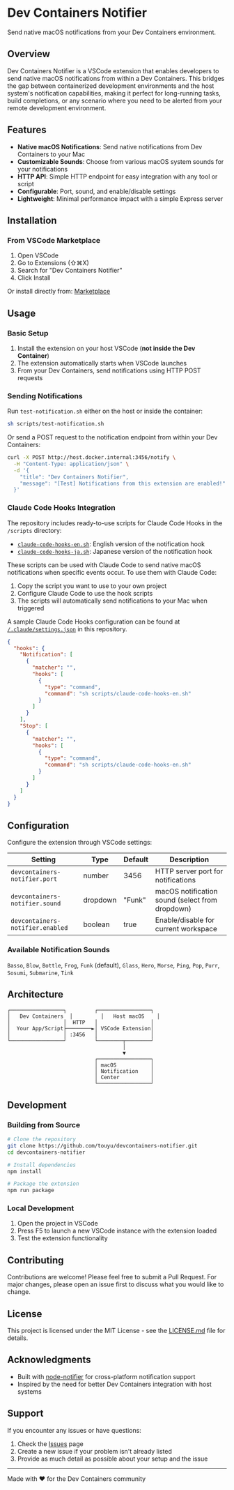 # Dev Containers Notifier

Send native macOS notifications from your Dev Containers environment.

## Overview

Dev Containers Notifier is a VSCode extension that enables developers to send native macOS notifications from within a Dev Containers. This bridges the gap between containerized development environments and the host system's notification capabilities, making it perfect for long-running tasks, build completions, or any scenario where you need to be alerted from your remote development environment.

## Features

- **Native macOS Notifications**: Send native notifications from Dev Containers to your Mac
- **Customizable Sounds**: Choose from various macOS system sounds for your notifications
- **HTTP API**: Simple HTTP endpoint for easy integration with any tool or script
- **Configurable**: Port, sound, and enable/disable settings
- **Lightweight**: Minimal performance impact with a simple Express server

## Installation

### From VSCode Marketplace

1. Open VSCode
2. Go to Extensions (⇧⌘X)
3. Search for "Dev Containers Notifier"
4. Click Install

Or install directly from: [Marketplace](https://marketplace.visualstudio.com/items?itemName=touyu.devcontainers-notifier)

## Usage

### Basic Setup

1. Install the extension on your host VSCode (**not inside the Dev Container**)
2. The extension automatically starts when VSCode launches
3. From your Dev Containers, send notifications using HTTP POST requests

### Sending Notifications

Run `test-notification.sh` either on the host or inside the container:

```bash
sh scripts/test-notification.sh
```

Or send a POST request to the notification endpoint from within your Dev Containers:

```bash
curl -X POST http://host.docker.internal:3456/notify \
  -H "Content-Type: application/json" \
  -d '{
    "title": "Dev Containers Notifier",
    "message": "[Test] Notifications from this extension are enabled!"
  }'
```

### Claude Code Hooks Integration

The repository includes ready-to-use scripts for Claude Code Hooks in the `/scripts` directory:

- [`claude-code-hooks-en.sh`](https://github.com/touyu/devcontainers-notifier/blob/main/scripts/claude-code-hooks-en.sh): English version of the notification hook
- [`claude-code-hooks-ja.sh`](https://github.com/touyu/devcontainers-notifier/blob/main/scripts/claude-code-hooks-ja.sh): Japanese version of the notification hook

These scripts can be used with Claude Code to send native macOS notifications when specific events occur. To use them with Claude Code:

1. Copy the script you want to use to your own project
2. Configure Claude Code to use the hook scripts
3. The scripts will automatically send notifications to your Mac when triggered

A sample Claude Code Hooks configuration can be found at [`/.claude/settings.json`](https://github.com/touyu/devcontainers-notifier/blob/main/.claude/settings.json) in this repository.

```json
{
  "hooks": {
    "Notification": [
      {
        "matcher": "",
        "hooks": [
          {
            "type": "command",
            "command": "sh scripts/claude-code-hooks-en.sh"
          }
        ]
      }
    ],
    "Stop": [
      {
        "matcher": "",
        "hooks": [
          {
            "type": "command",
            "command": "sh scripts/claude-code-hooks-en.sh"
          }
        ]
      }
    ]
  }
}
```

## Configuration

Configure the extension through VSCode settings:

| Setting | Type | Default | Description |
|---------|------|---------|-------------|
| `devcontainers-notifier.port` | number | 3456 | HTTP server port for notifications |
| `devcontainers-notifier.sound` | dropdown | "Funk" | macOS notification sound (select from dropdown) |
| `devcontainers-notifier.enabled` | boolean | true | Enable/disable for current workspace |

### Available Notification Sounds

`Basso`, `Blow`, `Bottle`, `Frog`, `Funk` (default), `Glass`, `Hero`, `Morse`, `Ping`, `Pop`, `Purr`, `Sosumi`, `Submarine`, `Tink`

## Architecture

```
┌─────────────────┐         ┌─────────────────┐
│   Dev Containers  │         │   Host macOS    │
│                 │  HTTP   │                 │
│  Your App/Script├────────►│ VSCode Extension│
│                 │ :3456   │                 │
└─────────────────┘         └────────┬────────┘
                                     │
                                     ▼
                            ┌─────────────────┐
                            │ macOS           │
                            │ Notification    │
                            │ Center          │
                            └─────────────────┘
```

## Development

### Building from Source

```bash
# Clone the repository
git clone https://github.com/touyu/devcontainers-notifier.git
cd devcontainers-notifier

# Install dependencies
npm install

# Package the extension
npm run package
```

### Local Development

1. Open the project in VSCode
2. Press F5 to launch a new VSCode instance with the extension loaded
3. Test the extension functionality

## Contributing

Contributions are welcome! Please feel free to submit a Pull Request. For major changes, please open an issue first to discuss what you would like to change.

## License

This project is licensed under the MIT License - see the [LICENSE.md](LICENSE.md) file for details.

## Acknowledgments

- Built with [node-notifier](https://github.com/mikaelbr/node-notifier) for cross-platform notification support
- Inspired by the need for better Dev Containers integration with host systems

## Support

If you encounter any issues or have questions:

1. Check the [Issues](https://github.com/touyu/devcontainers-notifier/issues) page
2. Create a new issue if your problem isn't already listed
3. Provide as much detail as possible about your setup and the issue

---

Made with ❤️ for the Dev Containers community
